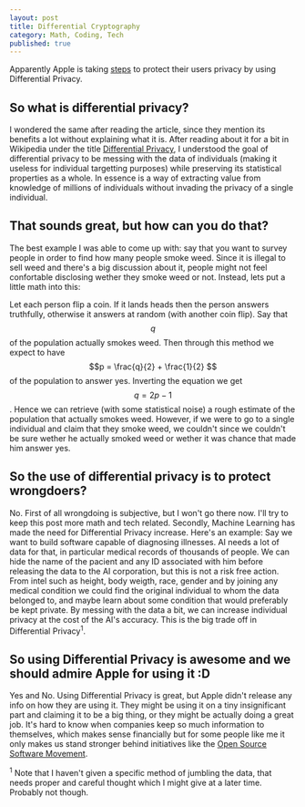 ```yaml
---
layout: post
title: Differential Cryptography
category: Math, Coding, Tech
published: true
---
```


Apparently Apple is taking [steps](https://www.wired.com/2016/06/apples-differential-privacy-collecting-data/) to protect their users privacy by using Differential Privacy.

## So what is differential privacy?

I wondered the same after reading the article, since they mention its benefits a lot without explaining what it is. After reading about it for a bit in Wikipedia under the title [Differential Privacy](https://en.wikipedia.org/wiki/Differential_privacy), I understood the goal of differential privacy to be messing with the data of individuals (making it useless for individual targetting purposes) while preserving its statistical properties as a whole. In essence is a way of extracting value from knowledge of millions of individuals without invading the privacy of a single individual.

<!--excerpt ends here-->

## That sounds great, but how can you do that?

The best example I was able to come up with: say that you want to survey people in order to find how many people smoke weed. Since it is illegal to sell weed and there's a big discussion about it, people might not feel confortable disclosing wether they smoke weed or not. Instead, lets put a little math into this:

Let each person flip a coin. If it lands heads then the person answers truthfully, otherwise it answers at random (with another coin flip). Say that $$q$$ of the population actually smokes weed. Then through this method we expect to have $$p = \frac{q}{2} + \frac{1}{2} $$ of the population to answer yes. Inverting the equation we get $$ q =2p-1 $$. Hence we can retrieve (with some statistical noise) a rough estimate of the population that actually smokes weed. However, if we were to go to a single individual and claim that they smoke weed, we couldn't since we couldn't be sure wether he actually smoked weed or wether it was chance that made him answer yes.

## So the use of differential privacy is to protect wrongdoers?

No. First of all wrongdoing is subjective, but I won't go there now. I'll try to keep this post more math and tech related. Secondly, Machine Learning has made the need for Differential Privacy increase. Here's an example: Say we want to build software capable of diagnosing illnesses. AI needs a lot of data for that, in particular medical records of thousands of people. We can hide the name of the pacient and any ID associated with him before releasing the data to the AI corporation, but this is not a risk free action. From intel such as height, body weigth, race, gender and by joining any medical condition we could find the original individual to whom the data belonged to, and maybe learn about some condition that would preferably be kept private.
By messing with the data a bit, we can increase individual privacy at the cost of the AI's accuracy. This is the big trade off in Differential Privacy<sup>1</sup>.

## So using Differential Privacy is awesome and we should admire Apple for using it :D

Yes and No. Using Differential Privacy is great, but Apple didn't release any info on how they are using it. They might be using it on a tiny insignificant part and claiming it to be a big thing, or they might be actually doing a great job. It's hard to know when companies keep so much information to themselves, which makes sense financially but for some people like me it only makes us stand stronger behind initiatives like the [Open Source Software Movement](https://en.wikipedia.org/wiki/Open-source_software_movement#Legal_issues).

<sup>1</sup> Note that I haven't given a specific method of jumbling the data, that needs proper and careful thought which I might give at a later time. Probably not though.